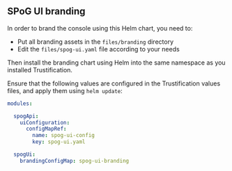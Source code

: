 ## SPoG UI branding

In order to brand the console using this Helm chart, you need to:

* Put all branding assets in the `files/branding` directory
* Edit the `files/spog-ui.yaml` file according to your needs

Then install the branding chart using Helm into the same namespace as you installed Trustification.

Ensure that the following values are configured in the Trustification values files, and apply them using `helm update`:

```yaml
modules:

  spogApi:
    uiConfiguration:
      configMapRef:
        name: spog-ui-config
        key: spog-ui.yaml

  spogUi:
    brandingConfigMap: spog-ui-branding

```
